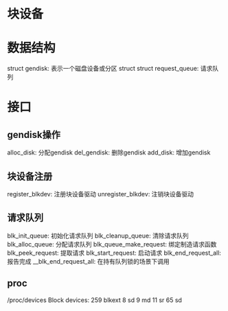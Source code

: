 块设备
========================

# 数据结构

struct gendisk:	表示一个磁盘设备或分区
struct struct request_queue: 请求队列

# 接口

## gendisk操作

alloc_disk: 分配gendisk
del_gendisk: 删除gendisk
add_disk: 增加gendisk

## 块设备注册

register_blkdev: 注册块设备驱动
unregister_blkdev: 注销块设备驱动

## 请求队列

blk_init_queue: 初始化请求队列
blk_cleanup_queue: 清除请求队列
blk_alloc_queue: 分配请求队列
blk_queue_make_request: 绑定制造请求函数
blk_peek_request: 提取请求
blk_start_request: 启动请求
blk_end_request_all: 报告完成
__blk_end_request_all: 在持有队列锁的场景下调用

## proc

/proc/devices
Block devices:
259 blkext
  8 sd
  9 md
 11 sr
 65 sd